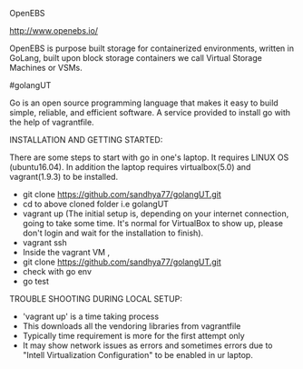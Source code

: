 OpenEBS

http://www.openebs.io/

OpenEBS is purpose built storage for containerized environments, written in GoLang, built upon block storage containers we call Virtual Storage Machines or VSMs.

#golangUT

Go is an open source programming language that makes it easy to build simple, reliable, and efficient software. 
A service provided to install go with the help of vagrantfile.

INSTALLATION AND GETTING STARTED:

There are some steps to start with go in one's laptop.
It requires LINUX OS (ubuntu16.04).
In addition the laptop requires virtualbox(5.0) and vagrant(1.9.3) to be installed.

- git clone https://github.com/sandhya77/golangUT.git 
- cd to above cloned folder i.e golangUT
- vagrant up
  (The initial setup is, depending on your internet connection, going to take some time. It's normal for VirtualBox to show up, please don't login and wait for the installation to finish).
 - vagrant ssh
 - Inside the vagrant VM ,
 - git clone https://github.com/sandhya77/golangUT.git
 - check with go env
 - go test
 
TROUBLE SHOOTING DURING LOCAL SETUP:
 
 - 'vagrant up' is a time taking process
 - This downloads all the vendoring libraries from vagrantfile
 - Typically time requirement is more for the first attempt only
 - It may show network issues as errors and sometimes errors due to "Intell Virtualization Configuration" to be enabled in ur laptop.

